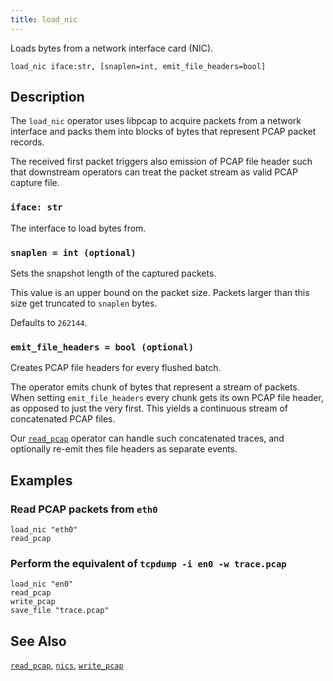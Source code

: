 ```yaml
---
title: load_nic
---
```


Loads bytes from a network interface card (NIC).

[pcap-rfc]: https://datatracker.ietf.org/doc/id/draft-gharris-opsawg-pcap-00.html

```tql
load_nic iface:str, [snaplen=int, emit_file_headers=bool]
```

## Description

The `load_nic` operator uses libpcap to acquire packets from a network interface and
packs them into blocks of bytes that represent PCAP packet records.

The received first packet triggers also emission of PCAP file header such that
downstream operators can treat the packet stream as valid PCAP capture file.

### `iface: str`

The interface to load bytes from.

### `snaplen = int (optional)`

Sets the snapshot length of the captured packets.

This value is an upper bound on the packet size. Packets larger than this size
get truncated to `snaplen` bytes.

Defaults to `262144`.

### `emit_file_headers = bool (optional)`

Creates PCAP file headers for every flushed batch.

The operator emits chunk of bytes that represent a stream of packets.
When setting `emit_file_headers` every chunk gets its own PCAP file header, as
opposed to just the very first. This yields a continuous stream of concatenated
PCAP files.

Our [`read_pcap`](read_pcap) operator can handle such concatenated traces, and
optionally re-emit thes file headers as separate events.

## Examples

### Read PCAP packets from `eth0`

```tql
load_nic "eth0"
read_pcap
```

### Perform the equivalent of `tcpdump -i en0 -w trace.pcap`

```tql
load_nic "en0"
read_pcap
write_pcap
save_file "trace.pcap"
```

## See Also

[`read_pcap`](read_pcap),
[`nics`](nics),
[`write_pcap`](write_pcap)
